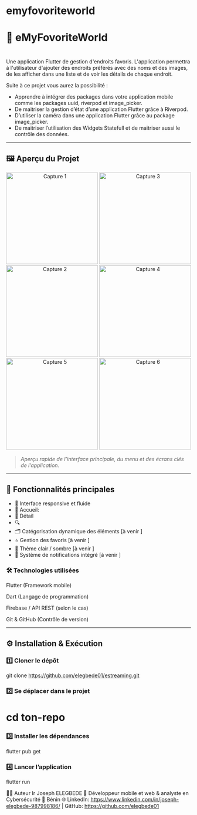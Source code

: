 # emyfovoriteworld

# 🎯 eMyFovoriteWorld
#  
Une application Flutter de gestion d'endroits favoris. L'application permettra à l'utilisateur d'ajouter des endroits préférés avec des noms et des images, de les afficher dans une liste et de voir les détails de chaque endroit.  

Suite à ce projet vous aurez la possibilité :
-	Apprendre à intégrer des packages dans votre application mobile comme les packages uuid, riverpod et image_picker.
-	De maitriser la gestion d’état d’une application Flutter grâce à Riverpod.
-	D’utiliser la caméra dans une application Flutter grâce au package image_picker.
-	De maitriser l’utilisation des Widgets Statefull et de maitriser aussi le contrôle des données.



---

## 🖼️ Aperçu du Projet

<p align="center">
  <img src="assets/images/ " width="250" alt="Capture 1"/>
  <img src="assets/images/" width="250" alt="Capture 3"/>
  <img src="assets/images/" width="250" alt="Capture 2"/>
  <img src="assets/images/" width="250" alt="Capture 4"/>
  <img src="assets/images/" width="250" alt="Capture 5"/>
  <img src="assets/images/" width="250" alt="Capture 6"/>
</p>

> *Aperçu rapide de l’interface principale, du menu et des écrans clés de l’application.*

---

## 🚀 Fonctionnalités principales

- 📱 Interface responsive et fluide
- 📱 Accueil: 
- 📱 Détail 
- 🔍 
- 🗂️ Catégorisation dynamique des éléments [à venir ]
- ⭐ Gestion des favoris [à venir ]
- 🌙 Thème clair / sombre  [à venir ]
- 🔔 Système de notifications intégré [à venir ]


### 🛠️ Technologies utilisées

Flutter (Framework mobile)

Dart (Langage de programmation)

Firebase / API REST (selon le cas)

Git & GitHub (Contrôle de version)

---

## ⚙️ Installation & Exécution

### 1️⃣ Cloner le dépôt

git clone https://github.com/elegbede01/estreaming.git 

### 2️⃣ Se déplacer dans le projet 

# cd ton-repo 

### 3️⃣ Installer les dépendances

flutter pub get 

### 4️⃣ Lancer l’application

flutter run

👨‍💻 Auteur
Ir Joseph ELEGBEDE
💼 Développeur mobile et web  & analyste en Cybersécurité
📍 Bénin
🌐 LinkedIn: https://www.linkedin.com/in/joseph-elegbede-987998186/ 
 | GitHub: https://github.com/elegbede01 
